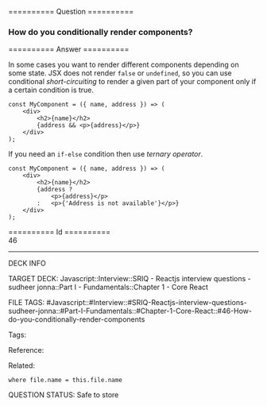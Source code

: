 ========== Question ==========  

### How do you conditionally render components?  

========== Answer ==========  

In some cases you want to render different components depending on some state. JSX does not render `false` or `undefined`, so you can use conditional _short-circuiting_ to render a given part of your component only if a certain condition is true.

<!-- codeblock-start -->
<pre><code class="hljs language-jsx"><span class="hljs-keyword">const</span> <span class="hljs-title function_">MyComponent</span> = (<span class="hljs-params">{ name, address }</span>) => (
    <span class="xml"><span class="hljs-tag">&#x3C;<span class="hljs-name">div</span>></span>
        <span class="hljs-tag">&#x3C;<span class="hljs-name">h2</span>></span>{name}<span class="hljs-tag">&#x3C;/<span class="hljs-name">h2</span>></span>
        {address &#x26;&#x26; <span class="hljs-tag">&#x3C;<span class="hljs-name">p</span>></span>{address}<span class="hljs-tag">&#x3C;/<span class="hljs-name">p</span>></span>}
    <span class="hljs-tag">&#x3C;/<span class="hljs-name">div</span>></span></span>
);
</code></pre>
<!-- codeblock-end -->

If you need an `if-else` condition then use _ternary operator_.

<!-- codeblock-start -->
<pre><code class="hljs language-jsx"><span class="hljs-keyword">const</span> <span class="hljs-title function_">MyComponent</span> = (<span class="hljs-params">{ name, address }</span>) => (
    <span class="xml"><span class="hljs-tag">&#x3C;<span class="hljs-name">div</span>></span>
        <span class="hljs-tag">&#x3C;<span class="hljs-name">h2</span>></span>{name}<span class="hljs-tag">&#x3C;/<span class="hljs-name">h2</span>></span>
        {address ?
            <span class="hljs-tag">&#x3C;<span class="hljs-name">p</span>></span>{address}<span class="hljs-tag">&#x3C;/<span class="hljs-name">p</span>></span>
        :   <span class="hljs-tag">&#x3C;<span class="hljs-name">p</span>></span>{'Address is not available'}<span class="hljs-tag">&#x3C;/<span class="hljs-name">p</span>></span>}
    <span class="hljs-tag">&#x3C;/<span class="hljs-name">div</span>></span></span>
);
</code></pre>
<!-- codeblock-end -->

========== Id ==========  
46

---

DECK INFO

TARGET DECK: Javascript::Interview::SRIQ - Reactjs interview questions - sudheer jonna::Part I - Fundamentals::Chapter 1 - Core React

FILE TAGS: #Javascript::#Interview::#SRIQ-Reactjs-interview-questions-sudheer-jonna::#Part-I-Fundamentals::#Chapter-1-Core-React::#46-How-do-you-conditionally-render-components

Tags:

Reference:

Related:

```dataview
where file.name = this.file.name
```
QUESTION STATUS: Safe to store

